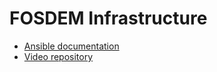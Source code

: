 # FOSDEM Infrastructure

* [Ansible documentation](ansible/README.md)
* [Video repository](https://github.com/FOSDEM/video)
